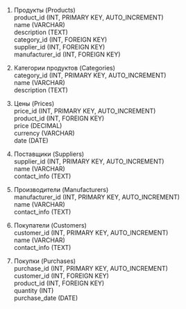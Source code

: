 1. Продукты (Products)  
product_id (INT, PRIMARY KEY, AUTO_INCREMENT)  
name (VARCHAR)  
description (TEXT)  
category_id (INT, FOREIGN KEY)  
supplier_id (INT, FOREIGN KEY)  
manufacturer_id (INT, FOREIGN KEY)

2. Категории продуктов (Categories)  
category_id (INT, PRIMARY KEY, AUTO_INCREMENT)  
name (VARCHAR)  
description (TEXT)  

3. Цены (Prices)  
price_id (INT, PRIMARY KEY, AUTO_INCREMENT)  
product_id (INT, FOREIGN KEY)  
price (DECIMAL)  
currency (VARCHAR)  
date (DATE)

4. Поставщики (Suppliers)  
supplier_id (INT, PRIMARY KEY, AUTO_INCREMENT)  
name (VARCHAR)  
contact_info (TEXT)

5. Производители (Manufacturers)  
manufacturer_id (INT, PRIMARY KEY, AUTO_INCREMENT)  
name (VARCHAR)  
contact_info (TEXT)

6. Покупатели (Customers)  
customer_id (INT, PRIMARY KEY, AUTO_INCREMENT)  
name (VARCHAR)  
contact_info (TEXT)

7. Покупки (Purchases)  
purchase_id (INT, PRIMARY KEY, AUTO_INCREMENT)  
customer_id (INT, FOREIGN KEY)  
product_id (INT, FOREIGN KEY)  
quantity (INT)  
purchase_date (DATE)

